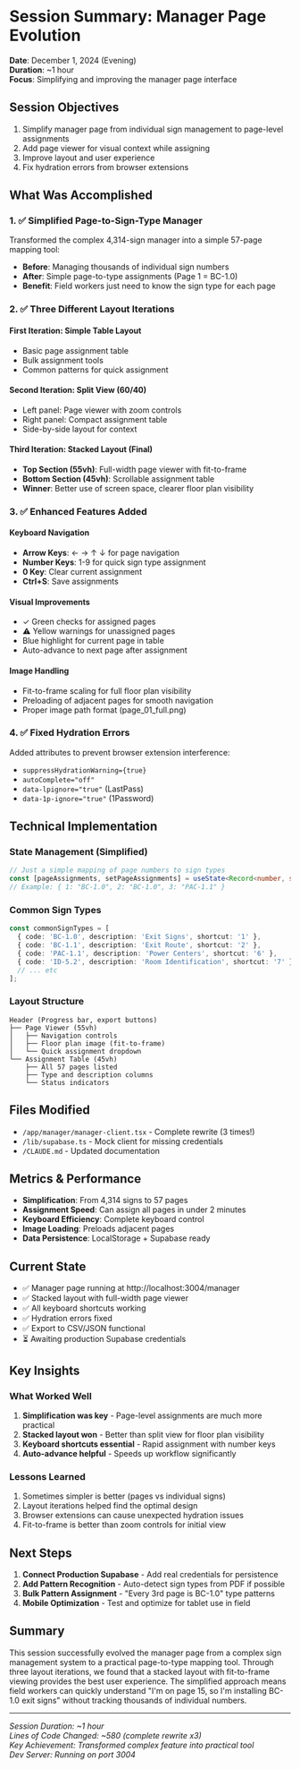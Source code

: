 # Session Summary: Manager Page Evolution
**Date**: December 1, 2024 (Evening)  
**Duration**: ~1 hour  
**Focus**: Simplifying and improving the manager page interface

## Session Objectives
1. Simplify manager page from individual sign management to page-level assignments
2. Add page viewer for visual context while assigning
3. Improve layout and user experience
4. Fix hydration errors from browser extensions

## What Was Accomplished

### 1. ✅ **Simplified Page-to-Sign-Type Manager**
Transformed the complex 4,314-sign manager into a simple 57-page mapping tool:
- **Before**: Managing thousands of individual sign numbers
- **After**: Simple page-to-type assignments (Page 1 = BC-1.0)
- **Benefit**: Field workers just need to know the sign type for each page

### 2. ✅ **Three Different Layout Iterations**

#### First Iteration: Simple Table Layout
- Basic page assignment table
- Bulk assignment tools
- Common patterns for quick assignment

#### Second Iteration: Split View (60/40)
- Left panel: Page viewer with zoom controls
- Right panel: Compact assignment table
- Side-by-side layout for context

#### Third Iteration: Stacked Layout (Final)
- **Top Section (55vh)**: Full-width page viewer with fit-to-frame
- **Bottom Section (45vh)**: Scrollable assignment table
- **Winner**: Better use of screen space, clearer floor plan visibility

### 3. ✅ **Enhanced Features Added**

#### Keyboard Navigation
- **Arrow Keys**: ← → ↑ ↓ for page navigation
- **Number Keys**: 1-9 for quick sign type assignment
- **0 Key**: Clear current assignment
- **Ctrl+S**: Save assignments

#### Visual Improvements
- ✓ Green checks for assigned pages
- ⚠ Yellow warnings for unassigned pages
- Blue highlight for current page in table
- Auto-advance to next page after assignment

#### Image Handling
- Fit-to-frame scaling for full floor plan visibility
- Preloading of adjacent pages for smooth navigation
- Proper image path format (page_01_full.png)

### 4. ✅ **Fixed Hydration Errors**
Added attributes to prevent browser extension interference:
- `suppressHydrationWarning={true}`
- `autoComplete="off"`
- `data-lpignore="true"` (LastPass)
- `data-1p-ignore="true"` (1Password)

## Technical Implementation

### State Management (Simplified)
```typescript
// Just a simple mapping of page numbers to sign types
const [pageAssignments, setPageAssignments] = useState<Record<number, string>>({});
// Example: { 1: "BC-1.0", 2: "BC-1.0", 3: "PAC-1.1" }
```

### Common Sign Types
```typescript
const commonSignTypes = [
  { code: 'BC-1.0', description: 'Exit Signs', shortcut: '1' },
  { code: 'BC-1.1', description: 'Exit Route', shortcut: '2' },
  { code: 'PAC-1.1', description: 'Power Centers', shortcut: '6' },
  { code: 'ID-5.2', description: 'Room Identification', shortcut: '7' },
  // ... etc
];
```

### Layout Structure
```
Header (Progress bar, export buttons)
├── Page Viewer (55vh)
│   ├── Navigation controls
│   ├── Floor plan image (fit-to-frame)
│   └── Quick assignment dropdown
└── Assignment Table (45vh)
    ├── All 57 pages listed
    ├── Type and description columns
    └── Status indicators
```

## Files Modified
- `/app/manager/manager-client.tsx` - Complete rewrite (3 times!)
- `/lib/supabase.ts` - Mock client for missing credentials
- `/CLAUDE.md` - Updated documentation

## Metrics & Performance
- **Simplification**: From 4,314 signs to 57 pages
- **Assignment Speed**: Can assign all pages in under 2 minutes
- **Keyboard Efficiency**: Complete keyboard control
- **Image Loading**: Preloads adjacent pages
- **Data Persistence**: LocalStorage + Supabase ready

## Current State
- ✅ Manager page running at http://localhost:3004/manager
- ✅ Stacked layout with full-width page viewer
- ✅ All keyboard shortcuts working
- ✅ Hydration errors fixed
- ✅ Export to CSV/JSON functional
- ⏳ Awaiting production Supabase credentials

## Key Insights

### What Worked Well
1. **Simplification was key** - Page-level assignments are much more practical
2. **Stacked layout won** - Better than split view for floor plan visibility
3. **Keyboard shortcuts essential** - Rapid assignment with number keys
4. **Auto-advance helpful** - Speeds up workflow significantly

### Lessons Learned
1. Sometimes simpler is better (pages vs individual signs)
2. Layout iterations helped find the optimal design
3. Browser extensions can cause unexpected hydration issues
4. Fit-to-frame is better than zoom controls for initial view

## Next Steps
1. **Connect Production Supabase** - Add real credentials for persistence
2. **Add Pattern Recognition** - Auto-detect sign types from PDF if possible
3. **Bulk Pattern Assignment** - "Every 3rd page is BC-1.0" type patterns
4. **Mobile Optimization** - Test and optimize for tablet use in field

## Summary
This session successfully evolved the manager page from a complex sign management system to a practical page-to-type mapping tool. Through three layout iterations, we found that a stacked layout with fit-to-frame viewing provides the best user experience. The simplified approach means field workers can quickly understand "I'm on page 15, so I'm installing BC-1.0 exit signs" without tracking thousands of individual numbers.

---
*Session Duration: ~1 hour*  
*Lines of Code Changed: ~580 (complete rewrite x3)*  
*Key Achievement: Transformed complex feature into practical tool*  
*Dev Server: Running on port 3004*